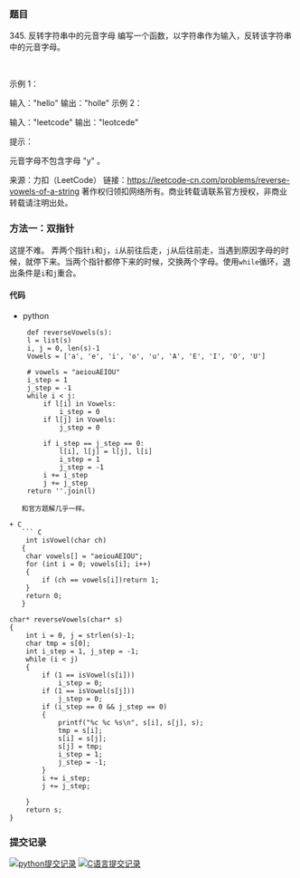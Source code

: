 ### 题目

345\. 反转字符串中的元音字母 编写一个函数，以字符串作为输入，反转该字符串中的元音字母。

 

示例 1：

输入："hello"
输出："holle"
示例 2：

输入："leetcode"
输出："leotcede"

提示：

元音字母不包含字母 "y" 。

来源：力扣（LeetCode） 链接：https://leetcode-cn.com/problems/reverse-vowels-of-a-string
著作权归领扣网络所有。商业转载请联系官方授权，非商业转载请注明出处。

### 方法一：双指针

这提不难。 弄两个指针`i`和`j`，`i`从前往后走，`j`从后往前走，当遇到原因字母的时候，就停下来。当两个指针都停下来的时候，交换两个字母。使用`while`循环，退出条件是`i`和`j`重合。

#### 代码

+ python
   ```  python3
   	def reverseVowels(s):
    l = list(s)
    i, j = 0, len(s)-1
    Vowels = ['a', 'e', 'i', 'o', 'u', 'A', 'E', 'I', 'O', 'U']
   
    # vowels = "aeiouAEIOU"
    i_step = 1
    j_step = -1
    while i < j:
        if l[i] in Vowels:
            i_step = 0
        if l[j] in Vowels:
            j_step = 0
   
        if i_step == j_step == 0:
            l[i], l[j] = l[j], l[i]
            i_step = 1
            j_step = -1
        i += i_step
        j += j_step
    return ''.join(l)

```
   和官方题解几乎一样。
   
+ C
   ``` C
   	int isVowel(char ch)
   {
	char vowels[] = "aeiouAEIOU";
	for (int i = 0; vowels[i]; i++)
	{
		if (ch == vowels[i])return 1;
	}
	return 0;
   }

char* reverseVowels(char* s)
{
	int i = 0, j = strlen(s)-1;
	char tmp = s[0];
	int i_step = 1, j_step = -1;
	while (i < j)
	{
		if (1 == isVowel(s[i]))
			i_step = 0;
		if (1 == isVowel(s[j]))
			j_step = 0;
		if (i_step == 0 && j_step == 0)
		{
			printf("%c %c %s\n", s[i], s[j], s);
			tmp = s[i];
			s[i] = s[j];
			s[j] = tmp;
			i_step = 1;
			j_step = -1;
		}
		i += i_step;
		j += j_step;

	}
	return s;
}
```

### 提交记录

[![python提交记录](https://z3.ax1x.com/2021/08/19/fHEmKP.jpg)](https://imgtu.com/i/fHEmKP)
[![C语言提交记录](https://z3.ax1x.com/2021/08/19/fHEZvt.jpg)](https://imgtu.com/i/fHEZvt)